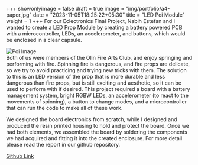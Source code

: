 +++
showonlyimage = false
draft = true
image = "img/portfolio/a4-paper.jpg"
date = "2023-11-05T18:25:22+05:30"
title = "LED Poi Module"
weight = 1
+++
For our Eclectronics Final Project, Nabih Estefan and I wanted to create a LED Prop Module by creating a battery powered PCB with a microcontroller, LEDs, an accelerometer, and buttons, which would be enclosed in a clear capsule.
<!--more-->

![Poi Image][1]  
Both of us were members of the Olin Fire Arts Club, and enjoy springing and performing with fire. Spinning fire is dangerous, and fire props are delicate, so we try to avoid practicing and trying new tricks with them. The solution to this is an LED version of the prop that is more durable and less dangerous than fire props, but is still exciting and aesthetic, so it can be used to perform with if desired. This project required a board with a battery management system, bright RGBW LEDs, an accelerometer (to react to the movements of spinning), a button to change modes, and a microcontroller that can run the code to make all of these work.

We designed the board electronics from scratch, while I designed and produced the resin printed housing to hold and protect the board. Once we had both elements, we assembled the board by soldering the components we had acquired and fitting it into the created enclosure. For more detail please read the report in our github repository.

[Github Link](https://github.com/nabihestefan/LEDPropModule)

[1]: /img/rocky.jpg
